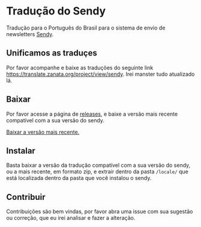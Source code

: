 # Tradução do Sendy
Tradução para o Português do Brasil para o sistema de envio de newsletters [Sendy](https://sendy.co/?ref=Ua9dR).

## Unificamos as traduçes
Por favor acompanhe e baixe as traduções do seguinte link https://translate.zanata.org/project/view/sendy.
Irei manster tudo atualizado lá.

## Baixar
Por favor acesse a página de [releases](https://github.com/valtlfelipe/sendy-pt-br/releases), e baixe a versão mais recente compatível com a sua versão do sendy.

[Baixar a versão mais recente.](https://github.com/valtlfelipe/sendy-pt-br/releases/latest)

## Instalar
Basta baixar a versão da tradução compatível com a sua versão do sendy, ou a mais recente, em formato zip, e extrair dentro da pasta `/locale/` que está localizada dentro da pasta que você instalou o sendy.

## Contribuir
Contribuições são bem vindas, por favor abra uma issue com sua sugestão ou correção, que eu irei analisar e fazer a alteração.

